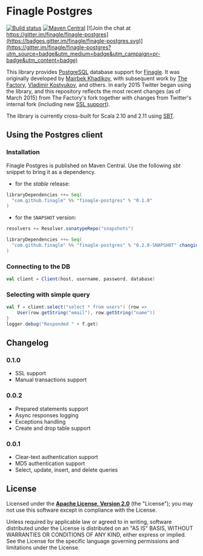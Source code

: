 # Finagle Postgres
[![Build status](https://img.shields.io/travis/finagle/finagle-postgres/master.svg)](http://travis-ci.org/finagle/finagle-postgres)
[![Maven Central](https://img.shields.io/maven-central/v/com.github.finagle/finagle-postgres_2.11.svg)](https://maven-badges.herokuapp.com/maven-central/com.github.finagle/finagle-postgres_2.11)
[![Join the chat at https://gitter.im/finagle/finagle-postgres](https://badges.gitter.im/finagle/finagle-postgres.svg)](https://gitter.im/finagle/finagle-postgres?utm_source=badge&utm_medium=badge&utm_campaign=pr-badge&utm_content=badge)


This library provides [PostgreSQL][postgres] database support for
[Finagle][finagle]. It was originally developed by [Mairbek Khadikov][mairbek],
with subsequent work by [The Factory][thefactory],
[Vladimir Kostyukov][vkostyukov], and others. In early 2015 Twitter began using
the library, and this repository reflects the most recent changes (as of March
2015) from The Factory's fork together with changes from Twitter's internal fork
(including new [SSL support][ssl-support]).

The library is currently cross-built for Scala 2.10 and 2.11 using [SBT][sbt].

[postgres]: https://www.postgresql.org/
[finagle]: https://github.com/twitter/finagle
[mairbek]: https://github.com/mairbek/finagle-postgres
[thefactory]: https://github.com/thefactory/finagle-postgres
[vkostyukov]: https://github.com/vkostyukov/finagle-postgres
[ssl-support]: https://github.com/finagle/finagle-postgres/commit/88b45475736a3ba59e76ef8db4e0a633a220e34e
[sbt]: http://www.scala-sbt.org/

## Using the Postgres client

### Installation

Finagle Postgres is published on Maven Central. Use the following _sbt_ snippet to bring it as a
dependency.

* for the _stable_ release:

```scala
libraryDependencies ++= Seq(
  "com.github.finagle" %% "finagle-postgres" % "0.1.0"
)
```

* for the `SNAPSHOT` version:

```scala
resolvers += Resolver.sonatypeRepo("snapshots")

libraryDependencies ++= Seq(
  "com.github.finagle" %% "finagle-postgres" % "0.2.0-SNAPSHOT" changing()
)
```

### Connecting to the DB

```scala
val client = Client(host, username, password, database)
```

### Selecting with simple query

```scala
val f = client.select("select * from users") {row =>
    User(row.getString("email"), row.getString("name"))
}
logger.debug("Responded " + f.get)
```

## Changelog

### 0.1.0
* SSL support
* Manual transactions support

### 0.0.2
* Prepared statements support
* Async responses logging
* Exceptions handling
* Create and drop table support

### 0.0.1
* Clear-text authentication support
* MD5 authentication support
* Select, update, insert, and delete queries

## License

Licensed under the **[Apache License, Version 2.0](http://www.apache.org/licenses/LICENSE-2.0)** (the "License");
you may not use this software except in compliance with the License.

Unless required by applicable law or agreed to in writing, software
distributed under the License is distributed on an "AS IS" BASIS,
WITHOUT WARRANTIES OR CONDITIONS OF ANY KIND, either express or implied.
See the License for the specific language governing permissions and
limitations under the License.
